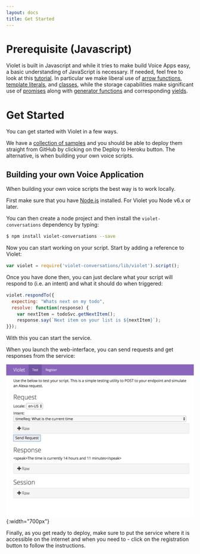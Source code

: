 ```yaml
---
layout: docs
title: Get Started
---
```

# Prerequisite (Javascript)

Violet is built in Javascript and while it tries to make build Voice Apps easy, a basic understanding of JavaScript is necessary. If needed, feel free to look at this [tutorial](https://developer.mozilla.org/en-US/docs/Web/JavaScript/A_re-introduction_to_JavaScript). In particular we make liberal use of
[arrow functions](https://developer.mozilla.org/en-US/docs/Web/JavaScript/Reference/Functions/Arrow_functions),
[template literals](https://developer.mozilla.org/en-US/docs/Web/JavaScript/Reference/Template_literals), and
[classes](https://developer.mozilla.org/en-US/docs/Web/JavaScript/Reference/Classes),
while the storage capabilities make significant use of
[promises](https://developer.mozilla.org/en-US/docs/Web/JavaScript/Reference/Global_Objects/Promise) along with
[generator functions](https://developer.mozilla.org/en-US/docs/Web/JavaScript/Reference/Operators/function*) and corresponding
[yields](https://developer.mozilla.org/en-US/docs/Web/JavaScript/Reference/Operators/yield).


# Get Started

You can get started with Violet in a few ways.

We have a [collection of samples](https://github.com/salesforce/violet-samples) and you should be able to deploy them straight from GitHub by clicking on the Deploy to Heroku button. The alternative, is when building your own voice scripts.

## Building your own Voice Application

When building your own voice scripts the best way is to work locally.

First make sure that you have [Node.js](https://nodejs.org) installed. For Violet you Node v6.x or later.

You can then create a node project and then install the `violet-conversations` dependency by typing:
```bash
$ npm install violet-conversations --save
```

Now you can start working on your script. Start by adding a reference to Violet:
```javascript
var violet = require('violet-conversations/lib/violet').script();
```

Once you have done then, you can just declare what your script will respond to (i.e. an intent) and what it should do when triggered:
```javascript
violet.respondTo({
  expecting: "Whats next on my todo",
  resolve: function(response) {
    var nextItem = todoSvc.getNextItem();
    response.say(`Next item on your list is ${nextItem}`);
}});
```

With this you can start the service.

When you launch the web-interface, you can send requests and get responses from the service:

![Alt text](/assets/images/content/web-tooling-ss.png){:width="700px"}

Finally, as you get ready to deploy, make sure to put the service where it is accessible on the internet and when you need to - click on the registration button to follow the instructions.
